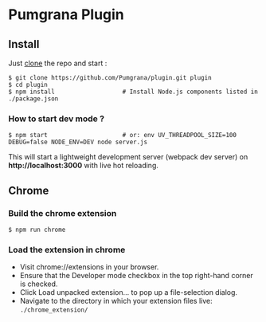 # Pumgrana Plugin

## Install

Just [clone](github-windows://openRepo/https://github.com/Pumgrana/plugin.git) the repo
and start :

```shell
$ git clone https://github.com/Pumgrana/plugin.git plugin
$ cd plugin
$ npm install                   # Install Node.js components listed in ./package.json
```

### How to start dev mode ?

```shell
$ npm start                     # or: env UV_THREADPOOL_SIZE=100 DEBUG=false NODE_ENV=DEV node server.js
```

This will start a lightweight development server (webpack dev server) on **http://localhost:3000** with live hot reloading.

## Chrome

### Build the chrome extension

```shell
$ npm run chrome
```

### Load the extension in chrome
* Visit chrome://extensions in your browser.
* Ensure that the Developer mode checkbox in the top right-hand corner is checked.
* Click Load unpacked extension… to pop up a file-selection dialog.
* Navigate to the directory in which your extension files live: `./chrome_extension/`
